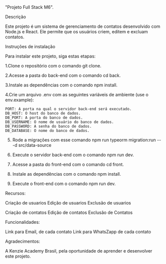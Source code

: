 "Projeto Full Stack M6".

Descrição

Este projeto é um sistema de gerenciamento de contatos desenvolvido com Node.js e React. Ele permite que os usuários criem, editem e excluam contatos.

Instruções de instalação

Para instalar este projeto, siga estas etapas:

1.Clone o repositório com o comando git clone.

2.Acesse a pasta do back-end com o comando cd back.

3.Instale as dependências com o comando npm install.

4.Crie um arquivo .env com as seguintes variáveis de ambiente (use o env.example):

    PORT: A porta na qual o servidor back-end será executado.
    DB_HOST: O host do banco de dados.
    DB_PORT: A porta do banco de dados.
    DB_USERNAME: O nome de usuário do banco de dados.
    DB_PASSWORD: A senha do banco de dados.
    DB_DATABASE: O nome do banco de dados.

5. Rode a migrações com esse comando npm run typeorm migration:run -- -d src/data-source

6. Execute o servidor back-end com o comando npm run dev.

7. Acesse a pasta do front-end com o comando cd front.

8. Instale as dependências com o comando npm install.

9. Execute o front-end com o comando npm run dev.

Recursos:

Criação de usuarios
Edição de usuarios
Exclusão de usuarios

Criação de contatos
Edição de contatos
Exclusão de Contatos

Funcionalidades:

Link para Email, de cada contato
Link para WhatsZapp de cada contato

Agradecimentos:

A Kenzie Academy Brasil, pela oportunidade de aprender e desenvolver este projeto.
